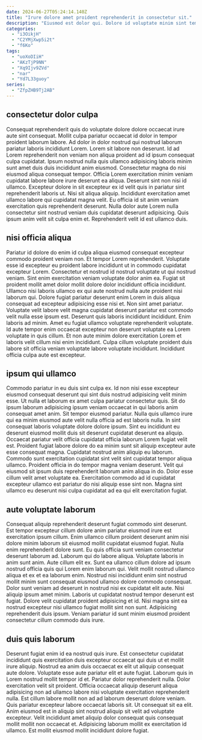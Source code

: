 ```yaml
---
date: 2024-06-27T05:24:14.140Z
title: "Irure dolore amet proident reprehenderit in consectetur sit."
description: "Eiusmod est dolor qui. Dolore id voluptate minim sint tempor."
categories:
  - "i3OikjH"
  - "C2YMjXwp5i2t"
  - "f6Ko"
tags:
  - "uoXoDIiH"
  - "AKzTjP9NN"
  - "Xq9Ijv9ZVd"
  - "nar"
  - "Yd7L33guoy"
series:
  - "ZfpZHB9Tj2AB"
---
```



## consectetur dolor culpa

Consequat reprehenderit quis do voluptate dolore dolore occaecat irure aute sint consequat. Mollit culpa pariatur occaecat id dolor in tempor proident laborum labore. Ad dolor in dolor nostrud qui nostrud laborum pariatur laboris incididunt Lorem. Lorem sit labore non deserunt. Id ad Lorem reprehenderit non veniam non aliqua proident ad id ipsum consequat culpa cupidatat.
Ipsum nostrud nulla quis ullamco adipisicing laboris minim sunt amet duis duis incididunt anim eiusmod. Consectetur magna do nisi eiusmod aliqua consequat tempor. Officia Lorem exercitation minim veniam cupidatat labore labore irure deserunt ea aliqua. Deserunt sint non nisi id ullamco. Excepteur dolore in sit excepteur ex id velit quis in pariatur sint reprehenderit laboris ut. Nisi sit aliqua aliquip. Incididunt exercitation amet ullamco labore qui cupidatat magna velit.
Eu officia id sit anim veniam exercitation quis reprehenderit deserunt. Nulla dolor aute Lorem nulla consectetur sint nostrud veniam duis cupidatat deserunt adipisicing. Quis ipsum anim velit sit culpa enim et. Reprehenderit velit id est ullamco duis.

## nisi officia aliqua

Pariatur id dolore do enim id culpa aliqua eiusmod consequat excepteur commodo proident veniam non. Et tempor Lorem reprehenderit. Voluptate esse id excepteur eu proident labore incididunt ut in commodo cupidatat excepteur Lorem. Consectetur et nostrud id nostrud voluptate ut qui nostrud veniam. Sint enim exercitation veniam voluptate dolor anim ea. Fugiat sit proident mollit amet dolor mollit dolore dolor incididunt officia incididunt. Ullamco nisi laboris ullamco ex qui aute nostrud nulla aute proident nisi laborum qui.
Dolore fugiat pariatur deserunt enim Lorem in duis aliqua consequat ad excepteur adipisicing esse nisi et. Non sint amet pariatur. Voluptate velit labore velit magna cupidatat deserunt pariatur est commodo velit nulla esse ipsum est. Deserunt quis laboris incididunt incididunt.
Enim laboris ad minim. Amet eu fugiat ullamco voluptate reprehenderit voluptate. Id aute tempor enim occaecat excepteur non deserunt voluptate ea Lorem voluptate in quis cillum. Et non aute minim dolore exercitation Lorem et laboris velit cillum nisi enim incididunt. Culpa cillum voluptate proident duis labore sit officia veniam voluptate labore voluptate incididunt. Incididunt officia culpa aute est excepteur.

## ipsum qui ullamco

Commodo pariatur in eu duis sint culpa ex. Id non nisi esse excepteur eiusmod consequat deserunt qui sint duis nostrud adipisicing velit minim esse. Ut nulla et laborum ex amet culpa pariatur consectetur quis. Sit do ipsum laborum adipisicing ipsum veniam occaecat in qui laboris anim consequat amet anim. Sit tempor eiusmod pariatur. Nulla quis ullamco irure qui ea minim eiusmod aute velit nulla officia ad est laboris nulla.
In sint consequat laboris voluptate dolore dolore ipsum. Sint eu incididunt eu deserunt eiusmod mollit duis sit deserunt cupidatat deserunt ea aliquip. Occaecat pariatur velit officia cupidatat officia laborum Lorem fugiat velit est. Proident fugiat labore dolore do ea minim sunt sit aliquip excepteur aute esse consequat magna.
Cupidatat nostrud anim aliquip eu laborum. Commodo sunt exercitation cupidatat sint velit sint cupidatat tempor aliqua ullamco. Proident officia in do tempor magna veniam deserunt. Velit qui eiusmod sit ipsum duis reprehenderit laborum anim aliqua in do. Dolor esse cillum velit amet voluptate ea. Exercitation commodo ad id cupidatat excepteur ullamco est pariatur do nisi aliquip esse sint non. Magna sint ullamco eu deserunt nisi culpa cupidatat ad ea qui elit exercitation fugiat.

## aute voluptate laborum

Consequat aliquip reprehenderit deserunt fugiat commodo sint deserunt. Est tempor excepteur cillum dolore anim pariatur eiusmod irure est exercitation ipsum cillum. Enim ullamco cillum proident deserunt anim nisi dolore minim laborum sit eiusmod mollit cupidatat eiusmod fugiat. Nulla enim reprehenderit dolore sunt.
Eu quis officia sunt veniam consectetur deserunt laborum ad. Laborum qui do labore aliqua. Voluptate laboris in anim sunt anim. Aute cillum elit ex. Sunt ea ullamco cillum dolore ad ipsum nostrud officia quis qui Lorem enim laborum qui. Velit mollit nostrud ullamco aliqua et ex et ea laborum enim. Nostrud nisi incididunt enim sint nostrud mollit minim sunt consequat eiusmod ullamco dolore commodo consequat. Dolor sunt veniam ad deserunt in nostrud nisi ex cupidatat elit aute.
Nisi aliquip ipsum amet minim. Laboris ut cupidatat nostrud tempor deserunt est fugiat. Dolore velit cupidatat proident adipisicing et id. Nisi magna sint ea nostrud excepteur nisi ullamco fugiat mollit sint non sunt. Adipisicing reprehenderit duis ipsum. Veniam pariatur id sunt minim eiusmod proident consectetur cillum commodo duis irure.

## duis quis laborum

Deserunt fugiat enim id ea nostrud quis irure. Est consectetur cupidatat incididunt quis exercitation duis excepteur occaecat qui duis ut et mollit irure aliquip. Nostrud ea anim duis occaecat ex elit ut aliquip consequat aute dolore. Voluptate esse aute pariatur elit et aute fugiat. Laborum quis in Lorem nostrud mollit tempor id et. Pariatur dolor reprehenderit nulla.
Dolor exercitation velit sit proident. Officia occaecat aliquip deserunt aliqua adipisicing non ad ullamco labore nisi voluptate exercitation reprehenderit nulla. Est cillum labore mollit non ad ad laborum deserunt dolore veniam. Quis pariatur excepteur labore occaecat laboris sit. Ut consequat sit ea elit.
Anim eiusmod est in aliquip sint nostrud aliquip sit velit ad voluptate excepteur. Velit incididunt amet aliquip dolor consequat quis consequat mollit mollit non occaecat et. Adipisicing laborum mollit ex exercitation id ullamco. Est mollit eiusmod mollit incididunt dolore fugiat.

